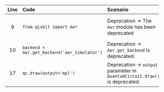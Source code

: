 | Line | Code | Scenario | Reference | Artifact | Refactoring |
| :--: | :--- | :------- | :-------: | :------- | :---------- |
| 9 | `from qiskit import Aer` | Deprecation -> The `Aer` module has been deprecated | 02c83a5a-c28d-46c6-acc2-4db931c4c15a | Aer | `from qiskit_aer import Aer` |
| 10 | `backend = Aer.get_backend('aer_simulator')` | Deprecation -> `Aer.get_backend` is deprecated. | internal | Aer.get_backend | `backend = AerSimulator()` |
| 17 | `qc.draw(output='mpl')` | Deprecation -> `output` parameter in `QuantumCircuit.draw()` is deprecated. | f346b080-6922-4467-b50a-f11187494f6c | QuantumCircuit.draw | `qc.draw(output='mpl', interactive=True)` |